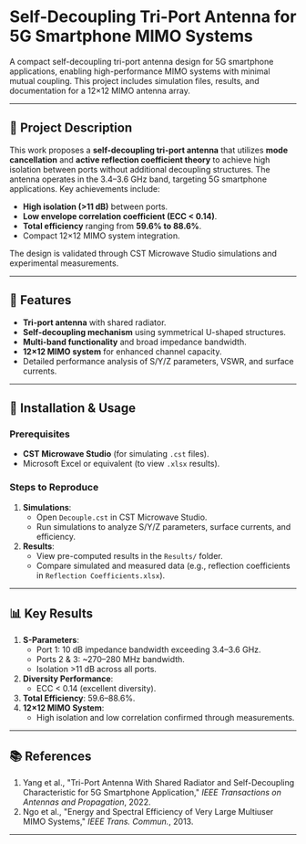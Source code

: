 # Self-Decoupling Tri-Port Antenna for 5G Smartphone MIMO Systems

A compact self-decoupling tri-port antenna design for 5G smartphone applications, enabling high-performance MIMO systems with minimal mutual coupling. This project includes simulation files, results, and documentation for a 12×12 MIMO antenna array.

---

## 📑 Project Description
This work proposes a **self-decoupling tri-port antenna** that utilizes **mode cancellation** and **active reflection coefficient theory** to achieve high isolation between ports without additional decoupling structures. The antenna operates in the 3.4–3.6 GHz band, targeting 5G smartphone applications. Key achievements include:
- **High isolation (>11 dB)** between ports.
- **Low envelope correlation coefficient (ECC < 0.14)**.
- **Total efficiency** ranging from **59.6% to 88.6%**.
- Compact 12×12 MIMO system integration.

The design is validated through CST Microwave Studio simulations and experimental measurements.

---

## 🚀 Features
- **Tri-port antenna** with shared radiator.
- **Self-decoupling mechanism** using symmetrical U-shaped structures.
- **Multi-band functionality** and broad impedance bandwidth.
- **12×12 MIMO system** for enhanced channel capacity.
- Detailed performance analysis of S/Y/Z parameters, VSWR, and surface currents.

---


## 🔧 Installation & Usage
### Prerequisites
- **CST Microwave Studio** (for simulating `.cst` files).
- Microsoft Excel or equivalent (to view `.xlsx` results).

### Steps to Reproduce
1. **Simulations**:
   - Open `Decouple.cst` in CST Microwave Studio.
   - Run simulations to analyze S/Y/Z parameters, surface currents, and efficiency.
2. **Results**:
   - View pre-computed results in the `Results/` folder.
   - Compare simulated and measured data (e.g., reflection coefficients in `Reflection Coefficients.xlsx`).

---

## 📊 Key Results
1. **S-Parameters**:
   - Port 1: 10 dB impedance bandwidth exceeding 3.4–3.6 GHz.
   - Ports 2 & 3: ~270–280 MHz bandwidth.
   - Isolation >11 dB across all ports.
2. **Diversity Performance**:
   - ECC < 0.14 (excellent diversity).
3. **Total Efficiency**: 59.6–88.6%.
4. **12×12 MIMO System**:
   - High isolation and low correlation confirmed through measurements.

---

## 📚 References
1. Yang et al., "Tri-Port Antenna With Shared Radiator and Self-Decoupling Characteristic for 5G Smartphone Application," *IEEE Transactions on Antennas and Propagation*, 2022.
2. Ngo et al., "Energy and Spectral Efficiency of Very Large Multiuser MIMO Systems," *IEEE Trans. Commun.*, 2013.

---
